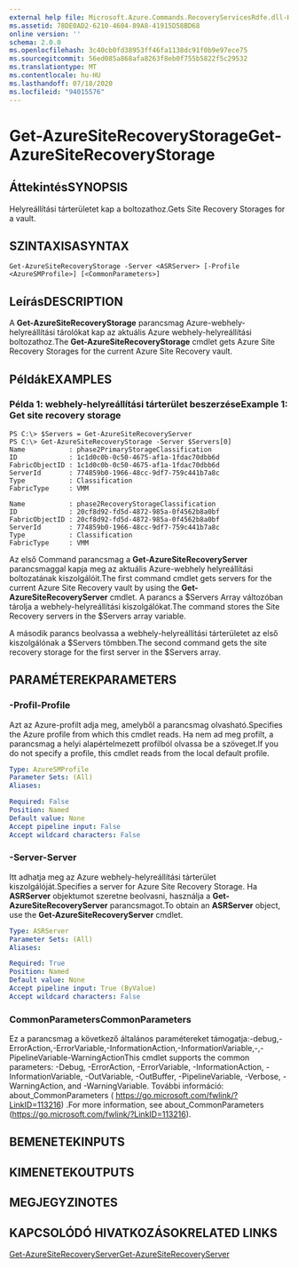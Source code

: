 ```yaml
---
external help file: Microsoft.Azure.Commands.RecoveryServicesRdfe.dll-Help.xml
ms.assetid: 78DE0AD2-6210-4604-89A8-41915D58BD68
online version: ''
schema: 2.0.0
ms.openlocfilehash: 3c40cb0fd38953ff46fa1138dc91f0b9e97ece75
ms.sourcegitcommit: 56ed085a868afa8263f8eb0f755b5822f5c29532
ms.translationtype: MT
ms.contentlocale: hu-HU
ms.lasthandoff: 07/18/2020
ms.locfileid: "94015576"
---
```

# <span data-ttu-id="70850-101">Get-AzureSiteRecoveryStorage</span><span class="sxs-lookup"><span data-stu-id="70850-101">Get-AzureSiteRecoveryStorage</span></span>

## <span data-ttu-id="70850-102">Áttekintés</span><span class="sxs-lookup"><span data-stu-id="70850-102">SYNOPSIS</span></span>
<span data-ttu-id="70850-103">Helyreállítási tárterületet kap a boltozathoz.</span><span class="sxs-lookup"><span data-stu-id="70850-103">Gets Site Recovery Storages for a vault.</span></span>

## <span data-ttu-id="70850-104">SZINTAXISA</span><span class="sxs-lookup"><span data-stu-id="70850-104">SYNTAX</span></span>

```
Get-AzureSiteRecoveryStorage -Server <ASRServer> [-Profile <AzureSMProfile>] [<CommonParameters>]
```

## <span data-ttu-id="70850-105">Leírás</span><span class="sxs-lookup"><span data-stu-id="70850-105">DESCRIPTION</span></span>
<span data-ttu-id="70850-106">A **Get-AzureSiteRecoveryStorage** parancsmag Azure-webhely-helyreállítási tárolókat kap az aktuális Azure webhely-helyreállítási boltozathoz.</span><span class="sxs-lookup"><span data-stu-id="70850-106">The **Get-AzureSiteRecoveryStorage** cmdlet gets Azure Site Recovery Storages for the current Azure Site Recovery vault.</span></span>

## <span data-ttu-id="70850-107">Példák</span><span class="sxs-lookup"><span data-stu-id="70850-107">EXAMPLES</span></span>

### <span data-ttu-id="70850-108">Példa 1: webhely-helyreállítási tárterület beszerzése</span><span class="sxs-lookup"><span data-stu-id="70850-108">Example 1: Get site recovery storage</span></span>
```
PS C:\> $Servers = Get-AzureSiteRecoveryServer
PS C:\> Get-AzureSiteRecoveryStorage -Server $Servers[0]
Name           : phase2PrimaryStorageClassification
ID             : 1c1d0c0b-0c50-4675-af1a-1fdac70dbb6d
FabricObjectID : 1c1d0c0b-0c50-4675-af1a-1fdac70dbb6d
ServerId       : 774859b0-1966-48cc-9df7-759c441b7a8c
Type           : Classification
FabricType     : VMM

Name           : phase2RecoveryStorageClassification
ID             : 20cf8d92-fd5d-4872-985a-0f4562b8a0bf
FabricObjectID : 20cf8d92-fd5d-4872-985a-0f4562b8a0bf
ServerId       : 774859b0-1966-48cc-9df7-759c441b7a8c
Type           : Classification
FabricType     : VMM
```

<span data-ttu-id="70850-109">Az első Command parancsmag a **Get-AzureSiteRecoveryServer** parancsmaggal kapja meg az aktuális Azure-webhely helyreállítási boltozatának kiszolgálóit.</span><span class="sxs-lookup"><span data-stu-id="70850-109">The first command cmdlet gets servers for the current Azure Site Recovery vault by using the **Get-AzureSiteRecoveryServer** cmdlet.</span></span>
<span data-ttu-id="70850-110">A parancs a $Servers Array változóban tárolja a webhely-helyreállítási kiszolgálókat.</span><span class="sxs-lookup"><span data-stu-id="70850-110">The command stores the Site Recovery servers in the $Servers array variable.</span></span>

<span data-ttu-id="70850-111">A második parancs beolvassa a webhely-helyreállítási tárterületet az első kiszolgálónak a $Servers tömbben.</span><span class="sxs-lookup"><span data-stu-id="70850-111">The second command gets the site recovery storage for the first server in the $Servers array.</span></span>

## <span data-ttu-id="70850-112">PARAMÉTEREK</span><span class="sxs-lookup"><span data-stu-id="70850-112">PARAMETERS</span></span>

### <span data-ttu-id="70850-113">-Profil</span><span class="sxs-lookup"><span data-stu-id="70850-113">-Profile</span></span>
<span data-ttu-id="70850-114">Azt az Azure-profilt adja meg, amelyből a parancsmag olvasható.</span><span class="sxs-lookup"><span data-stu-id="70850-114">Specifies the Azure profile from which this cmdlet reads.</span></span>
<span data-ttu-id="70850-115">Ha nem ad meg profilt, a parancsmag a helyi alapértelmezett profilból olvassa be a szöveget.</span><span class="sxs-lookup"><span data-stu-id="70850-115">If you do not specify a profile, this cmdlet reads from the local default profile.</span></span>

```yaml
Type: AzureSMProfile
Parameter Sets: (All)
Aliases: 

Required: False
Position: Named
Default value: None
Accept pipeline input: False
Accept wildcard characters: False
```

### <span data-ttu-id="70850-116">-Server</span><span class="sxs-lookup"><span data-stu-id="70850-116">-Server</span></span>
<span data-ttu-id="70850-117">Itt adhatja meg az Azure webhely-helyreállítási tárterület kiszolgálóját.</span><span class="sxs-lookup"><span data-stu-id="70850-117">Specifies a server for Azure Site Recovery Storage.</span></span>
<span data-ttu-id="70850-118">Ha **ASRServer** objektumot szeretne beolvasni, használja a **Get-AzureSiteRecoveryServer** parancsmagot.</span><span class="sxs-lookup"><span data-stu-id="70850-118">To obtain an **ASRServer** object, use the **Get-AzureSiteRecoveryServer** cmdlet.</span></span>

```yaml
Type: ASRServer
Parameter Sets: (All)
Aliases: 

Required: True
Position: Named
Default value: None
Accept pipeline input: True (ByValue)
Accept wildcard characters: False
```

### <span data-ttu-id="70850-119">CommonParameters</span><span class="sxs-lookup"><span data-stu-id="70850-119">CommonParameters</span></span>
<span data-ttu-id="70850-120">Ez a parancsmag a következő általános paramétereket támogatja:-debug,-ErrorAction,-ErrorVariable,-InformationAction,-InformationVariable,-,-PipelineVariable-WarningAction</span><span class="sxs-lookup"><span data-stu-id="70850-120">This cmdlet supports the common parameters: -Debug, -ErrorAction, -ErrorVariable, -InformationAction, -InformationVariable, -OutVariable, -OutBuffer, -PipelineVariable, -Verbose, -WarningAction, and -WarningVariable.</span></span> <span data-ttu-id="70850-121">További információ: about_CommonParameters ( https://go.microsoft.com/fwlink/?LinkID=113216) .</span><span class="sxs-lookup"><span data-stu-id="70850-121">For more information, see about_CommonParameters (https://go.microsoft.com/fwlink/?LinkID=113216).</span></span>

## <span data-ttu-id="70850-122">BEMENETEK</span><span class="sxs-lookup"><span data-stu-id="70850-122">INPUTS</span></span>

## <span data-ttu-id="70850-123">KIMENETEK</span><span class="sxs-lookup"><span data-stu-id="70850-123">OUTPUTS</span></span>

## <span data-ttu-id="70850-124">MEGJEGYZI</span><span class="sxs-lookup"><span data-stu-id="70850-124">NOTES</span></span>

## <span data-ttu-id="70850-125">KAPCSOLÓDÓ HIVATKOZÁSOK</span><span class="sxs-lookup"><span data-stu-id="70850-125">RELATED LINKS</span></span>

[<span data-ttu-id="70850-126">Get-AzureSiteRecoveryServer</span><span class="sxs-lookup"><span data-stu-id="70850-126">Get-AzureSiteRecoveryServer</span></span>](./Get-AzureSiteRecoveryServer.md)


